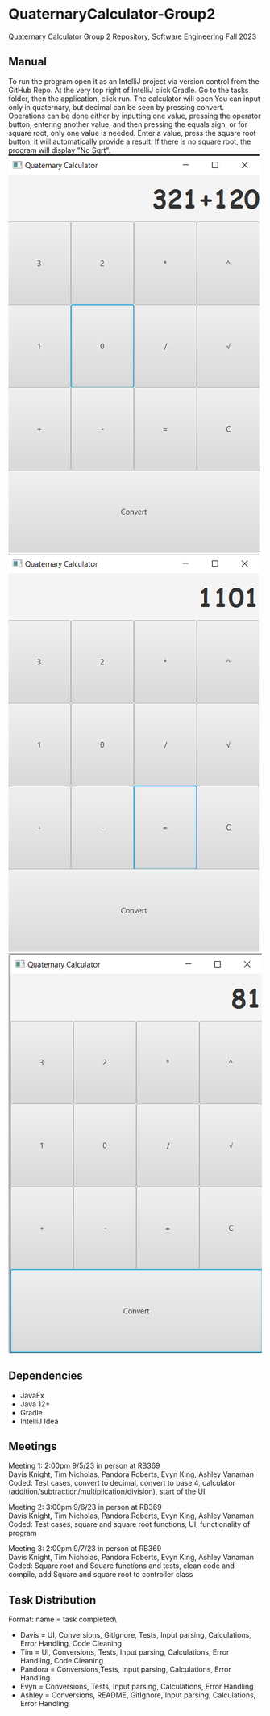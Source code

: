 # QuaternaryCalculator-Group2
Quaternary Calculator Group 2 Repository, Software Engineering Fall 2023

## Manual
To run the program open it as an IntelliJ project via version control from the GitHub Repo. At the very top right of IntelliJ click Gradle. Go to the tasks folder, then the application, click run. The calculator will open.You can input only in quaternary, but decimal can be seen by pressing convert. Operations can be done either by inputting one value, pressing the operator button, entering another value, and then pressing the equals sign, or for square root, only one value is needed. Enter a value, press the square root button, it will automatically provide a result. If there is no square root, the program will display "No Sqrt".
<br>![alt text](screenshots/Doing_math_on_Calculator.png?raw=true)
<br>![alt text](screenshots/Answer_to_math.png?raw=true)
<br>![alt text](screenshots/Quaternary_converted_to_Decimal.png?raw=true)

## Dependencies

- JavaFx
- Java 12+
- Gradle
- IntelliJ Idea

## Meetings
Meeting 1: 2:00pm 9/5/23 in person at RB369\
Davis Knight, Tim Nicholas, Pandora Roberts, Evyn King, Ashley Vanaman\
Coded: Test cases, convert to decimal, convert to base 4, calculator (addition/subtraction/multiplication/division), start of the UI

Meeting 2: 3:00pm 9/6/23 in person at RB369\
Davis Knight, Tim Nicholas, Pandora Roberts, Evyn King, Ashley Vanaman\
Coded: Test cases, square and square root functions, UI, functionality of program

Meeting 3: 2:00pm 9/7/23 in person at RB369\
Davis Knight, Tim Nicholas, Pandora Roberts, Evyn King, Ashley Vanaman\
Coded: Square root and Square functions and tests, clean code and compile, add Square and square root to controller class

## Task Distribution
Format: name = task completed\
- Davis = UI, Conversions, GitIgnore, Tests, Input parsing,  Calculations, Error Handling, Code Cleaning
- Tim = UI, Conversions, Tests, Input parsing,  Calculations, Error Handling, Code Cleaning
- Pandora = Conversions,Tests, Input parsing,  Calculations, Error Handling
- Evyn = Conversions,  Tests, Input parsing,  Calculations, Error Handling
- Ashley = Conversions, README, GitIgnore, Input parsing, Calculations, Error Handling